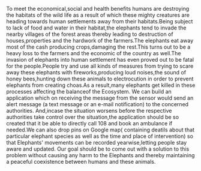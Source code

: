 To meet the economical,social and health benefits humans are destroying the habitats of the wild life as a result of which these mighty creatures are heading towards human settlements away from their habitats.Being subject to lack of food and water in their habitat,the elephants tend to invade the nearby villages of the forest areas thereby leading to destruction of houses,properties and the hardwork of the farmers.The elephants eat away most of the cash producing crops,damaging the rest.This turns out to be a heavy loss to the farmers and the economic of the country as well.The invasion of elephants into human settlement has even proved out to be fatal for the people.People try and use all kinds of measures from trying to scare away these elephants with fireworks,producing loud noises,the sound of honey bees,hunting down these animals to electrocution in order to prevent elephants from creating choas.As a result,many elephants get killed in these processes affecting the balanceof the Ecosystem.  We can build an application which on receiving the message from the sensor would send an alert message (a text message or an e-mail notification) to the concerned authorities. And,incase the situation worsens before the respective authorities take control over the situation,the application should be so created that it be able to directly call 108 and book an ambulance if needed.We can also drop pins on Google map( containing deatils about that particular elephant species as well as the time and place of intervention) so that Elephants' movements can be recorded yearwise,letting people stay aware and updated. Our goal should be to come out with a solution to this problem without causing any harm to the Elephants and thereby maintaining a peaceful coexistence between humans and these animals.
